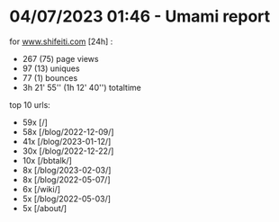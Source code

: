 # 04/07/2023 01:46 - Umami report
for www.shifeiti.com [24h] :

 - 267 (75) page views
 - 97 (13) uniques
 - 77 (1) bounces
 - 3h 21' 55'' (1h 12' 40'') totaltime


top 10 urls:
 - 59x [/]
 - 58x [/blog/2022-12-09/]
 - 41x [/blog/2023-01-12/]
 - 30x [/blog/2022-12-22/]
 - 10x [/bbtalk/]
 - 8x [/blog/2023-02-03/]
 - 8x [/blog/2022-05-07/]
 - 6x [/wiki/]
 - 5x [/blog/2022-05-03/]
 - 5x [/about/]


